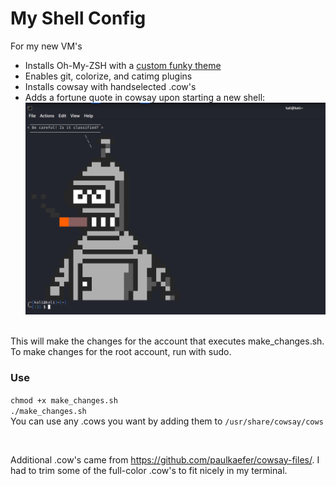 # My Shell Config
For my new VM's 

- Installs Oh-My-ZSH with a [custom funky theme](https://github.com/amartinsec/My_Shell_Config/blob/main/Modified_Funky_Theme.txt)
- Enables git, colorize, and catimg plugins
- Installs cowsay with handselected .cow's
- Adds a fortune quote in cowsay upon starting a new shell:
![demo img](https://raw.githubusercontent.com/amartinsec/My_Shell_Config/main/img/demopic.png)

<br>
This will make the changes for the account that executes make_changes.sh.
To make changes for the root account, run with sudo. 

### Use
`chmod +x make_changes.sh` <br>
`./make_changes.sh`
<br>
You can use any .cows you want by adding them to `/usr/share/cowsay/cows`

<br>

Additional .cow's came from https://github.com/paulkaefer/cowsay-files/. I had to trim some of the full-color .cow's to fit nicely in my terminal. 
